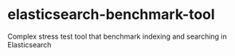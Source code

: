 # elasticsearch-benchmark-tool
Complex stress test tool that benchmark indexing and searching in Elasticsearch
